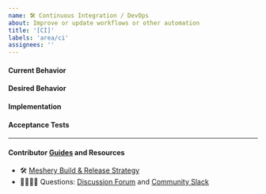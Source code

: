 ```yaml
---
name: 🛠 Continuous Integration / DevOps
about: Improve or update workflows or other automation
title: '[CI]'
labels: 'area/ci'
assignees: ''
---
```

#### Current Behavior
<!-- A brief description of what the problem is. (e.g. I need to be able to...) -->

#### Desired Behavior
<!-- A brief description of what you expected to happen. -->

#### Implementation
<!-- Specifics on the approach to fulfilling the feature request. -->

#### Acceptance Tests
<!-- Stipulations of functional behavior or non-functional items that must be in-place in order for the issue to be closed. -->

---
#### Contributor [Guides](https://docs.meshery.io/project/contributing) and Resources
- 🛠 [Meshery Build & Release Strategy](https://docs.meshery.io/project/build-and-release)
- 🙋🏾🙋🏼 Questions: [Discussion Forum](https://discuss.meshery.io) and [Community Slack](https://slack.meshery.io)
